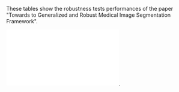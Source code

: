 These tables show the robustness tests performances of the paper "Towards to Generalized and Robust Medical Image Segmentation Framework". 

![Tables](TMI_Tables.pdf).
